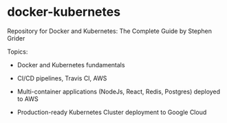 # docker-kubernetes
Repository for Docker and Kubernetes: The Complete Guide by Stephen Grider

Topics:

- Docker and Kubernetes fundamentals

- CI/CD pipelines, Travis CI, AWS

- Multi-container applications (NodeJs, React, Redis, Postgres) deployed to AWS

- Production-ready Kubernetes Cluster deployment to Google Cloud
